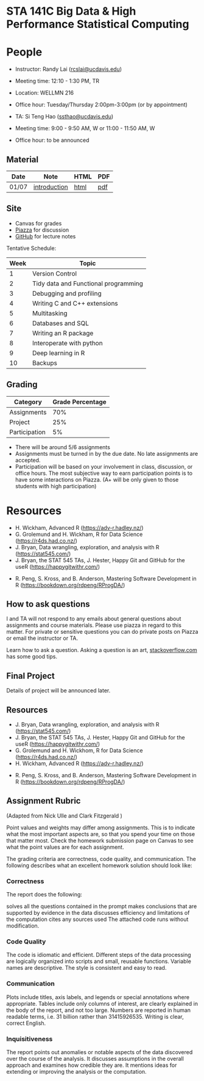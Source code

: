 # STA 141C Big Data & High Performance Statistical Computing

# People

- Instructor: Randy Lai (rcslai@ucdavis.edu)
- Meeting time: 12:10 - 1:30 PM, TR
- Location: WELLMN 216
- Office hour: Tuesday/Thursday 2:00pm-3:00pm (or by appointment)

- TA: Si Teng Hao (ssthao@ucdavis.edu)
- Meeting time: 9:00 - 9:50 AM, W or 11:00 - 11:50 AM, W
- Office hour: to be announced


## Material

| Date  | Note                                         | HTML                                  | PDF                                 |
| ----  | ----                                         | ----                                  | ---                                 |
| 01/07 | [introduction](01-07/01-07-introduction.Rmd) | [html](https://cdn.statically.io/gh/UCDavis-STA-141C-Winter-2020/sta141c-lectures/master/01-07/01-07-introduction.html) | [pdf](01-07/01-07-introduction.pdf) |


## Site

- Canvas for grades
- [Piazza](https://piazza.com/ucdavis/winter2020/sta141c) for discussion
- [GitHub](https://github.com/UCDavis-STA-141C-Winter-2020) for lecture notes


Tentative Schedule:


| Week   | Topic                                |
| ------ | ------                               |
| 1      | Version Control                      |
| 2      | Tidy data and Functional programming |
| 3      | Debugging and profiling              |
| 4      | Writing C and C++ extensions         |
| 5      | Multitasking                         |
| 6      | Databases and SQL                    |
| 7      | Writing an R package                 |
| 8      | Interoperate with python             |
| 9      | Deep learning in R                   |
| 10     | Backups                              |



## Grading


| Category      | Grade Percentage |
| ---           | ----             |
| Assignments   | 70%              |
| Project       | 25%              |
| Participation | 5%               |

- There will be around 5/6 assignments
- Assignments must be turned in by the due date. No late assignments are accepted.
- Participation will be based on your involvement in class, discussion, or office hours. The most subjective way to earn participation points is to have some interactions on Piazza. (A+ will be only given to those students with high participation)


# Resources

- H. Wickham, Advanced R (https://adv-r.hadley.nz/)
- G. Grolemund and H. Wickham, R for Data Science (https://r4ds.had.co.nz/)
- J. Bryan, Data wrangling, exploration, and analysis with R (https://stat545.com/)
- J. Bryan, the STAT 545 TAs, J. Hester, Happy Git and GitHub for the useR (https://happygitwithr.com/)
<!-- - M. Grosser, H. Bumann and H. Wickham Advanced R Solutions (https://advanced-r-solutions.rbind.io/) -->
- R. Peng, S. Kross, and B. Anderson, Mastering Software Development in R (https://bookdown.org/rdpeng/RProgDA/)


## How to ask questions

I and TA will not respond to any emails about general questions about assignments and course materials. Please use piazza in regard to this matter. For private or sensitive questions you can do private posts on Piazza or email the instructor or TA.

Learn how to ask a question. Asking a question is an art, [stackoverflow.com](https://stackoverflow.com/help/how-to-ask) has some good tips.

## Final Project

Details of project will be announced later.


## Resources

- J. Bryan, Data wrangling, exploration, and analysis with R (https://stat545.com/)
- J. Bryan, the STAT 545 TAs, J. Hester, Happy Git and GitHub for the useR (https://happygitwithr.com/)
- G. Grolemund and H. Wickhom, R for Data Science (https://r4ds.had.co.nz/)
- H. Wickham, Advanced R (https://adv-r.hadley.nz/)
<!-- - M. Grosser, H. Bumann and H. Wickham Advanced R Solutions (https://advanced-r-solutions.rbind.io/) -->
- R. Peng, S. Kross, and B. Anderson, Mastering Software Development in R (https://bookdown.org/rdpeng/RProgDA/)


## Assignment Rubric

(Adapted from Nick Ulle and Clark Fitzgerald )

Point values and weights may differ among assignments. This is to indicate what the most important aspects are, so that you spend your time on those that matter most. Check the homework submission page on Canvas to see what the point values are for each assignment.

The grading criteria are correctness, code quality, and communication. The following describes what an excellent homework solution should look like:

### Correctness

The report does the following:

solves all the questions contained in the prompt
makes conclusions that are supported by evidence in the data
discusses efficiency and limitations of the computation
cites any sources used
The attached code runs without modification.

### Code Quality

The code is idiomatic and efficient. Different steps of the data processing are logically organized into scripts and small, reusable functions. Variable names are descriptive. The style is consistent and easy to read.

### Communication

Plots include titles, axis labels, and legends or special annotations where appropriate. Tables include only columns of interest, are clearly explained in the body of the report, and not too large. Numbers are reported in human readable terms, i.e. 31 billion rather than 31415926535. Writing is clear, correct English.

### Inquisitiveness

The report points out anomalies or notable aspects of the data discovered over the course of the analysis. It discusses assumptions in the overall approach and examines how credible they are. It mentions ideas for extending or improving the analysis or the computation.
